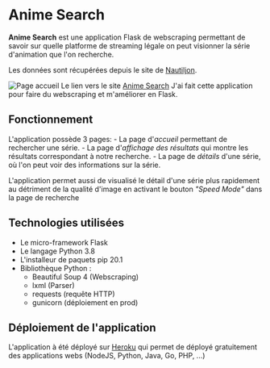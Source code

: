 ﻿# Anime Search
**Anime Search** est une application Flask de webscraping permettant de savoir sur quelle platforme de streaming légale on peut visionner la série d'animation que l'on recherche.

Les données sont récupérées depuis le site de [Nautiljon](https://www.nautiljon.com/).

![Page accueil](https://cloud-image-dlcn.netlify.com/anime-search/home.png)
Le lien vers le site [Anime Search](https://search-anime.herokuapp.com/)
J'ai fait cette application pour faire du webscraping et m'améliorer en Flask.
## Fonctionnement
L'application possède 3 pages:
	-	La page d'*accueil* permettant de rechercher une série.
	-	La page d'*affichage des résultats* qui montre les résultats correspondant à notre recherche.
	-	La page de *détails* d'une série, où l'on peut voir des informations sur la série.

L'application permet aussi de visualisé le détail d'une série plus rapidement au détriment de la qualité d'image en activant le bouton *"Speed Mode"* dans la page de recherche


## Technologies utilisées
- Le micro-framework Flask
- Le langage Python 3.8
- L'installeur de paquets pip 20.1
- Bibliothèque Python :
	- Beautiful Soup 4 (Webscraping)
	- lxml (Parser)
	- requests (requête HTTP)
	- gunicorn (déploiement en prod)
## Déploiement de l'application
L'application à été déployé sur [Heroku](https://heroku.com) qui permet de déployé gratuitement des applications webs (NodeJS, Python, Java, Go, PHP, ...)
